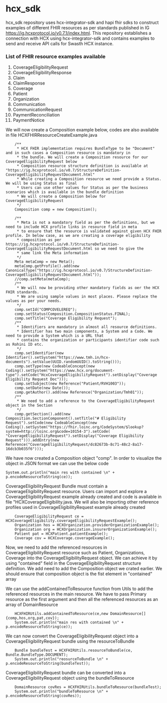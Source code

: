 # hcx_sdk

hcx_sdk repository uses hcx-integrator-sdk and hapi fhir sdks to construct examples of different FHIR resources as per 
standards published in IG https://ig.hcxprotocol.io/v0.7.1/index.html. This repository establishes a connection with HCX
using hcx-integrator-sdk and contains examples to send and receive API calls for Swasth HCX instance.

### List of FHIR resource examples available
1. CoverageEligibilityRequest
2. CoverageEligibilityResponse
3. Claim
4. ClaimResponse
5. Coverage
6. Patient
7. Organization
8. Communication
9. CommunicationRequest
10. PaymentReconciliation
11. PaymentNotice




We will now create a Composition example below, codes are also available in file HCXFHIRResourceCreateExample.java

        /**
         * HCX FHIR implementation requires BundleType to be "Document" and in such cases a Composition resource is mandatory in
         * the bundle. We will create a Composition resource for our CoverageEligibilityRequest below
         * Composition resource structure definition is available at "https://ig.hcxprotocol.io/v0.7/StructureDefinition-CoverageEligibilityRequestDocument.html"
         * While creating a Composition resource we need provide a Status. We will be using Status as final
         * Users can use other values for Status as per the business scenarios which is available in the bundle definition
         * We will create a Composition below for CoverageEligibilityRequest
         */
        Composition comp = new Composition();

        /**
         * Meta is not a mandatory field as per the definitions, but we need to include HCX profile links in resource field in meta
         * to ensure that the resource is validated against given HCX FHIR profile. In below case, as we are creating a coverage eligibility
         * composition as per https://ig.hcxprotocol.io/v0.7/StructureDefinition-CoverageEligibilityRequestDocument.html so we need to give the
         * same link the Meta information
         */
        Meta metaComp = new Meta();
        metaComp.getProfile().add(new CanonicalType("https://ig.hcxprotocol.io/v0.7/StructureDefinition-CoverageEligibilityRequestDocument.html"));
        //comp.setMeta(metaComp);
        /**
         * We will now be providing other mandatory fields as oer the HCX FHIR standards.
         * We are using sample values in most places. Please replace the values as per your needs.
         */
        comp.setId("COMPCOVELEREQ");
        comp.setStatus(Composition.CompositionStatus.FINAL);
        comp.setTitle("Coverage Eligibility Request");
        /**
         * Identifiers are mandatory in almost all resource definitions.
         * Identifier has two main components, a System and a Code. We need to provide a System which is a URL that
         * contains the organization or participants identifier code such as Rohini ID etc.
         */
        comp.setIdentifier(new Identifier().setSystem("https://www.tmh.in/hcx-documents").setValue(UUID.randomUUID().toString()));
        comp.setType(new CodeableConcept(new Coding().setSystem("https://www.hcx.org/document-type").setCode("HcxCoverageEligibilityRequest").setDisplay("Coverage Eligibility Request Doc")));
        comp.setSubject(new Reference("Patient/RVH1003"));
        comp.setDate(new Date());
        comp.getAuthor().add(new Reference("Organization/Tmh01"));
        /**
         * We need to add a reference to the CoverageEligibilityRequest object in the Section
         */
        comp.getSection().add(new Composition.SectionComponent().setTitle("# Eligibility Request").setCode(new CodeableConcept(new Coding().setSystem("https://fhir.loinc.org/CodeSystem/$lookup?system=http://loinc.org&code=10154-3").setCode( "CoverageEligibilityRequest").setDisplay("Coverage Eligibility Request"))).addEntry(new Reference("CoverageEligibilityRequest/dc82673b-8c71-48c2-8a17-16dcb3b035f6")));

We have now created a Composition object "comp". In order to visualize the object in JSON format we can use the below code

`System.out.println("main res with contained \n" + p.encodeResourceToString(ce));`

CoverageEligibilityRequest Bundle must contain a CoverageEligibilityRequest resource. Users can import and explore a CoverageEligibilityRequest example already created and code is available in file "HCXCoverageEligibility.java. We will also be importing other reference profiles used in CoverageEligibilityRequest example already created
        
        CoverageEligibilityRequest ce = HCXCoverageEligibility.coverageEligibilityRequestExample();
        Organization hos = HCXOrganization.providerOrganizationExample();
        Organization org = HCXOrganization.insurerOrganizationExample();
        Patient pat = HCXPatient.patientExample();
        Coverage cov = HCXCoverage.coverageExample();

Now, we need to add the referenced resources in CoverageEligibilityRequest resource such as Patient, Organizations, Coverage into the CoverageEligibilityRequest object. We can achieve it by using "contained" field in the CoverageEligibilityRequest structure definition. We add need to add the Composition object we crated earlier. We should ensure that composition object is the fist element in "contained" array
         

        
We can use the addContainedToResource function from Utils to add the referenced resources in the main resource. We have to pass Primary resource as the first argument and then all the referenced resources as an array of DomainResource
         
        HCXFHIRUtils.addContainedToResource(ce,new DomainResource[]{comp,hos,org,pat,cov});
        System.out.println("main res with contained \n" + p.encodeResourceToString(ce));

We can now convert the CoverageEligibilityRequest object into a CoverageEligibilityRequest bundle using the resourceToBundle

        Bundle bundleTest = HCXFHIRUtils.resourceToBundle(ce, Bundle.BundleType.DOCUMENT);
        System.out.println("reosurceToBundle \n" + p.encodeResourceToString(bundleTest));

CoverageEligibilityRequest bundle can be converted into a CoverageEligibilityRequest object using the bundleToResource

        DomainResource covRes = HCXFHIRUtils.bundleToResource(bundleTest);
        System.out.println("bundleToResource \n" + p.encodeResourceToString(covRes));